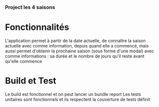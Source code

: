 ### Project les 4 saisons

# Fonctionnalités

L'application permet à partir de la date actuelle, de connaître la saison actuelle avec comme information, depuis quand elle a commencé, mais aussi permet d'obtenir la prochaine saison (sous forme d'une modal) avec comme informations : sa durée et le nombre de jours qu'il reste avant qu'elle commence

# Build et Test

Le build est fonctionnel et on peut lancer un bundle report
Les tests unitaires sont fonctionnels et ils respectent la couverture de tests définit

